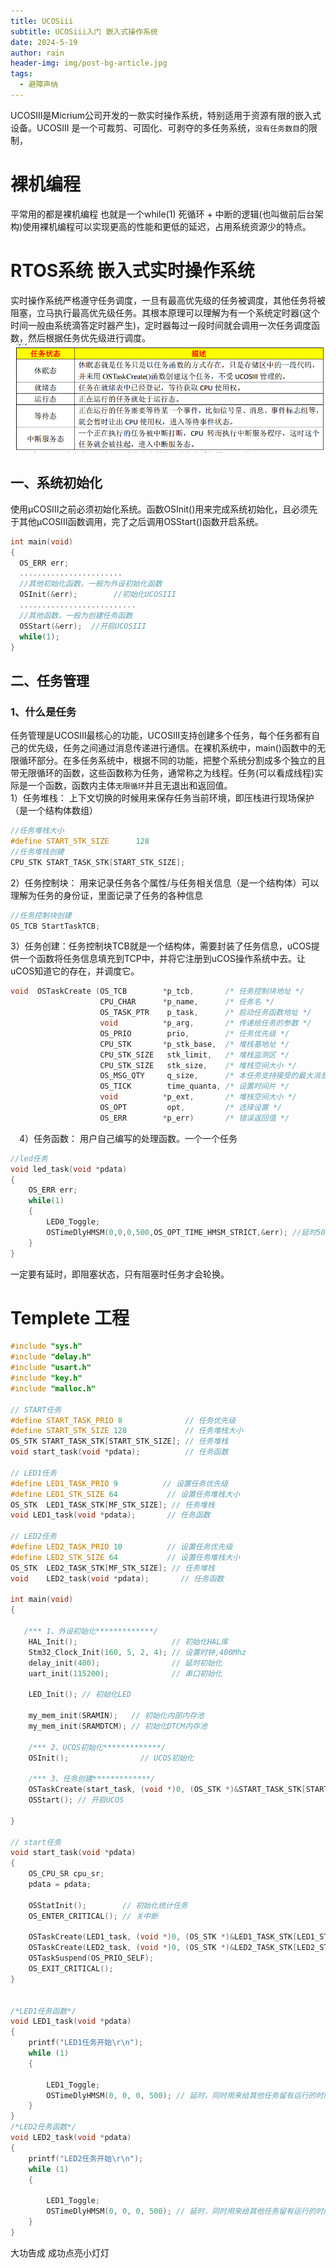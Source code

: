 ```yaml
---
title: UCOSiii
subtitle: UCOSiii入门 嵌入式操作系统
date: 2024-5-19
author: rain
header-img: img/post-bg-article.jpg
tags:
  - 避障声纳
---
```


UCOSIII是Micrium公司开发的一款实时操作系统，特别适用于资源有限的嵌入式设备。UCOSIII 是一个可裁剪、可固化、可剥夺的多任务系统，`没有任务数目`的限制，

# 裸机编程   
 平常用的都是裸机编程 也就是一个while(1) 死循环 + 中断的逻辑(也叫做前后台架构)使用裸机编程可以实现更高的性能和更低的延迟，占用系统资源少的特点。
# RTOS系统 嵌入式实时操作系统
 实时操作系统严格遵守任务调度，一旦有最高优先级的任务被调度，其他任务将被阻塞，立马执行最高优先级任务。其根本原理可以理解为有一个系统定时器(这个时间一般由系统滴答定时器产生)，定时器每过一段时间就会调用一次任务调度函数，然后根据任务优先级进行调度。
 ![avatar](/img/blog/5-12-1.png)
 ## 一、系统初始化  
 使用μCOSIII之前必须初始化系统。函数OSInit()用来完成系统初始化，且必须先于其他μCOSIII函数调用，完了之后调用OSStart()函数开启系统。  
 ```c
 int main(void)
{
   OS_ERR err;
   .......................
   //其他初始化函数，一般为外设初始化函数
   OSInit(&err);		//初始化UCOSIII
   ..........................
   //其他函数，一般为创建任务函数
   OSStart(&err);  //开启UCOSIII
   while(1);
}
```
## 二、任务管理  
### 1、什么是任务
任务管理是UCOSIII最核心的功能，UCOSIII支持创建多个任务，每个任务都有自己的优先级，任务之间通过消息传递进行通信。在裸机系统中，main()函数中的无限循环部分。在多任务系统中，根据不同的功能，把整个系统分割成多个独立的且带无限循环的函数，这些函数称为任务，通常称之为线程。任务(可以看成线程)实际是一个函数，函数内主体`无限循环`并且无退出和返回值。  
1）任务堆栈： 上下文切换的时候用来保存任务当前环境，即压栈进行现场保护（是一个结构体数组）
```c
//任务堆栈大小	
#define START_STK_SIZE 		128
//任务堆栈创建
CPU_STK START_TASK_STK[START_STK_SIZE];
```
2）任务控制块： 用来记录任务各个属性/与任务相关信息（是一个结构体）可以理解为任务的身份证，里面记录了任务的各种信息  
```c
//任务控制块创建
OS_TCB StartTaskTCB;
```
3）任务创建：任务控制块TCB就是一个结构体，需要封装了任务信息，uCOS提供一个函数将任务信息填充到TCP中，并将它注册到uCOS操作系统中去。让uCOS知道它的存在，并调度它。  

```c
void  OSTaskCreate (OS_TCB        *p_tcb,		/* 任务控制块地址 */
                    CPU_CHAR      *p_name,		/* 任务名 */
                    OS_TASK_PTR    p_task,		/* 启动任务函数地址 */
                    void          *p_arg,		/* 传递给任务的参数 */
                    OS_PRIO        prio,		/* 任务优先级 */
                    CPU_STK       *p_stk_base,	/* 堆栈基地址 */
                    CPU_STK_SIZE   stk_limit,	/* 堆栈监测区 */
                    CPU_STK_SIZE   stk_size,	/* 堆栈空间大小 */
                    OS_MSG_QTY     q_size,		/* 本任务支持接受的最大消息数 */
                    OS_TICK        time_quanta, /* 设置时间片 */
                    void          *p_ext,		/* 堆栈空间大小 */ 
                    OS_OPT         opt,			/* 选择设置 */ 
                    OS_ERR        *p_err)		/* 错误返回值 */  
``` 
 4）任务函数： 用户自己编写的处理函数。一个一个任务
```c
//led任务
void led_task(void *pdata)
{
	OS_ERR err;
	while(1)
	{
		LED0_Toggle;
		OSTimeDlyHMSM(0,0,0,500,OS_OPT_TIME_HMSM_STRICT,&err); //延时500ms
 	}
}
```
一定要有延时，即阻塞状态，只有阻塞时任务才会轮换。

# Templete 工程
```c
#include "sys.h"
#include "delay.h"
#include "usart.h"
#include "key.h"
#include "malloc.h"

// START任务
#define START_TASK_PRIO 8              // 任务优先级
#define START_STK_SIZE 128             // 任务堆栈大小
OS_STK START_TASK_STK[START_STK_SIZE]; // 任务堆栈
void start_task(void *pdata);          // 任务函数

// LED1任务
#define LED1_TASK_PRIO 9          // 设置任务优先级
#define LED1_STK_SIZE 64           // 设置任务堆栈大小
OS_STK  LED1_TASK_STK[MF_STK_SIZE]; // 任务堆栈
void LED1_task(void *pdata);       // 任务函数

// LED2任务
#define LED2_TASK_PRIO 10          // 设置任务优先级
#define LED2_STK_SIZE 64           // 设置任务堆栈大小
OS_STK  LED2_TASK_STK[MF_STK_SIZE]; // 任务堆栈
void    LED2_task(void *pdata);       // 任务函数

int main(void)
{

   /*** 1、外设初始化*************/
    HAL_Init();                     // 初始化HAL库
    Stm32_Clock_Init(160, 5, 2, 4); // 设置时钟,400Mhz
    delay_init(400);                // 延时初始化
    uart_init(115200);              // 串口初始化

    LED_Init(); // 初始化LED

    my_mem_init(SRAMIN);   // 初始化内部内存池
    my_mem_init(SRAMDTCM); // 初始化DTCM内存池

    /*** 2、UCOS初始化*************/
    OSInit();                // UCOS初始化

    /*** 3、任务创建*************/
    OSTaskCreate(start_task, (void *)0, (OS_STK *)&START_TASK_STK[START_STK_SIZE - 1], START_TASK_PRIO);
    OSStart(); // 开启UCOS

}  

// start任务
void start_task(void *pdata)
{
    OS_CPU_SR cpu_sr;
    pdata = pdata;

    OSStatInit();        // 初始化统计任务
    OS_ENTER_CRITICAL(); // 关中断

    OSTaskCreate(LED1_task, (void *)0, (OS_STK *)&LED1_TASK_STK[LED1_STK_SIZE - 1], LED1_TASK_PRIO);         // 创建LED1任务
    OSTaskCreate(LED2_task, (void *)0, (OS_STK *)&LED2_TASK_STK[LED2_STK_SIZE - 1], LED2_TASK_PRIO);         // 创建LED2任务
    OSTaskSuspend(OS_PRIO_SELF);                                                                             // 挂起start_task任务
    OS_EXIT_CRITICAL();                                                                                      // 开中断
}


/*LED1任务函数*/
void LED1_task(void *pdata)
{
    printf("LED1任务开始\r\n");
    while (1)
    {

        LED1_Toggle;
        OSTimeDlyHMSM(0, 0, 0, 500); // 延时，同时用来给其他任务留有运行的时间
    }
}
/*LED2任务函数*/
void LED2_task(void *pdata)
{
    printf("LED2任务开始\r\n");
    while (1)
    {

        LED1_Toggle;
        OSTimeDlyHMSM(0, 0, 0, 500); // 延时，同时用来给其他任务留有运行的时间
    }
}
```
大功告成  成功点亮小灯灯


